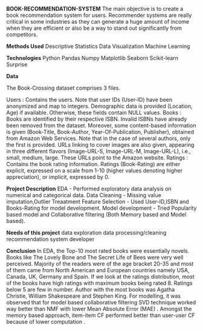 **BOOK-RECOMMENDATION-SYSTEM**
The main objective is to create a book recommendation system for users. Recommender systems are really critical in some industries as they can generate a huge amount of income when they are efficient or also be a way to stand out significantly from competitors.

**Methods Used**
Descriptive Statistics
Data Visualization
Machine Learning

**Technologies**
Python
Pandas
Numpy
Matplotlib
Seaborn
Scikit-learn
Surprise

**Data**

The Book-Crossing dataset comprises 3 files.

Users : Contains the users. Note that user IDs (User-ID) have been anonymized and map to integers. Demographic data is provided (Location, Age) if available. Otherwise, these fields contain NULL values.
Books : Books are identified by their respective ISBN. Invalid ISBNs have already been removed from the dataset. Moreover, some content-based information is given (Book-Title, Book-Author, Year-Of-Publication, Publisher), obtained from Amazon Web Services. Note that in the case of several authors, only the first is provided. URLs linking to cover images are also given, appearing in three different flavors (Image-URL-S, Image-URL-M, Image-URL-L), i.e., small, medium, large. These URLs point to the Amazon website.
Ratings : Contains the book rating information. Ratings (Book-Rating) are either explicit, expressed on a scale from 1-10 (higher values denoting higher appreciation), or implicit, expressed by 0.

**Project Description**
EDA - Performed exploratory data analysis on numerical and categorical data.
Data Cleaning - Missing value imputation,Outlier Treaatment
Feature Selection - Used User-ID,ISBN and Books-Rating for model development.
Model development - Tried Popularity based model and Collaborative filtering (Both Memory based and Model based).

**Needs of this project**
data exploration
data processing/cleaning
recommendation system developer

**Conclusion**
In EDA, the Top-10 most rated books were essentially novels. Books like The Lovely Bone and The Secret Life of Bees were very well perceived. Majority of the readers were of the age bracket 20-35 and most of them came from North American and European countries namely USA, Canada, UK, Germany and Spain. If we look at the ratings distribution, most of the books have high ratings with maximum books being rated 8. Ratings below 5 are few in number. Author with the most books was Agatha Christie, William Shakespeare and Stephen King. For modelling, it was observed that for model based collaborative filtering SVD technique worked way better than NMF with lower Mean Absolute Error (MAE) . Amongst the memory based approach, item-item CF performed better than user-user CF because of lower computation .
